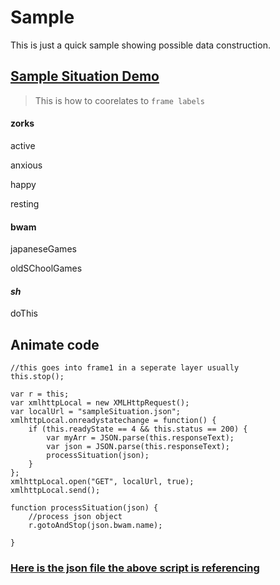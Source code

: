 # Sample

This is just a quick sample showing possible data construction.

## [Sample Situation Demo](https://master.d4w9hh2nnz186.amplifyapp.com/zork.html)

> This is how to coorelates to `frame labels`

#### zorks
active

anxious

happy

resting

#### bwam
japaneseGames

oldSChoolGames

#### _sh_
doThis


## Animate code
```
//this goes into frame1 in a seperate layer usually
this.stop();

var r = this;
var xmlhttpLocal = new XMLHttpRequest();
var localUrl = "sampleSituation.json";
xmlhttpLocal.onreadystatechange = function() {
    if (this.readyState == 4 && this.status == 200) {
        var myArr = JSON.parse(this.responseText);
        var json = JSON.parse(this.responseText);
        processSituation(json);
    }
};
xmlhttpLocal.open("GET", localUrl, true);
xmlhttpLocal.send();

function processSituation(json) {
    //process json object
	r.gotoAndStop(json.bwam.name);
	
}
```

###  [Here is the json file the above script is referencing](sampleSituation.json)